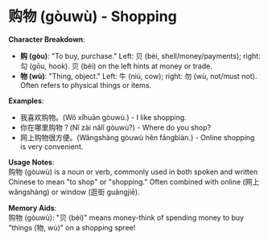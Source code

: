 # **购物 (gòuwù) - Shopping**

**Character Breakdown**:  
- **购 (gòu)**: "To buy, purchase." Left: 贝 (bèi, shell/money/payments); right: 勾 (gōu, hook). 贝 (bèi) on the left hints at money or trade.  
- **物 (wù)**: "Thing, object." Left: 牛 (niú, cow); right: 勿 (wù, not/must not). Often refers to physical things or items.

**Examples**:  
- 我喜欢购物。(Wǒ xǐhuān gòuwù.) - I like shopping.  
- 你在哪里购物？(Nǐ zài nǎlǐ gòuwù?) - Where do you shop?  
- 网上购物很方便。(Wǎngshàng gòuwù hěn fāngbiàn.) - Online shopping is very convenient.

**Usage Notes**:  
购物 (gòuwù) is a noun or verb, commonly used in both spoken and written Chinese to mean "to shop" or "shopping." Often combined with online (网上 wǎngshàng) or window (逛街 guàngjiē).

**Memory Aids**:  
购物 (gòuwù): "贝 (bèi)" means money-think of spending money to buy "things (物, wù)" on a shopping spree!